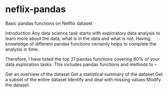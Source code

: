 # neflix-pandas
Basic pandas functions on Netflix dataset

Introduction
Any data science task starts with exploratory data analysis to learn more about the data, what is in the data and what is not. Having knowledge of different pandas functions certainly helps to complete the analysis in time.

Therefore, I have listed the top 21 pandas functions covering 80% of your data exploration tasks. This includes pandas functions and methods to –

Get an overview of the dataset
Get a statistical summary of the dataset
Get a subset of the entire dataset
Identify and deal with missing values
Modify the dataset
